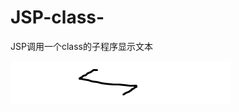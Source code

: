 # JSP-class-
JSP调用一个class的子程序显示文本


![image](https://raw.githubusercontent.com/codeandnote/JSP-class-/master/w/1.png)
